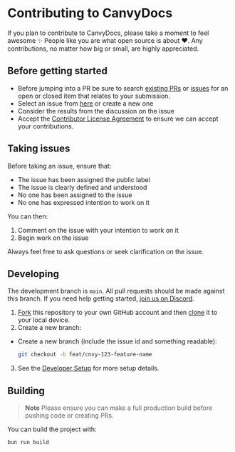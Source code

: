 # Contributing to CanvyDocs

If you plan to contribute to CanvyDocs, please take a moment to feel awesome ✨ People like you are what open source is about ♥. Any contributions, no matter how big or small, are highly appreciated.

## Before getting started

- Before jumping into a PR be sure to search [existing PRs](https://github.com/canvydocs/canvydocs/pulls) or [issues](https://github.com/canvydocs/canvydocs/issues) for an open or closed item that relates to your submission.
- Select an issue from [here](https://github.com/canvydocs/canvydocs/issues) or create a new one
- Consider the results from the discussion on the issue
- Accept the [Contributor License Agreement](https://github.com/canvydocs/canvydocs/blob/main/CLA.md) to ensure we can accept your contributions.

## Taking issues

Before taking an issue, ensure that:

- The issue has been assigned the public label
- The issue is clearly defined and understood
- No one has been assigned to the issue
- No one has expressed intention to work on it

You can then:

1. Comment on the issue with your intention to work on it
2. Begin work on the issue

Always feel free to ask questions or seek clarification on the issue.

## Developing

The development branch is <code>main</code>. All pull requests should be made against this branch. If you need help getting started, [join us on Discord](https://github.com/canvydocs/canvydocs/blob/main/README.md#discord).

1. [Fork](https://help.github.com/articles/fork-a-repo/) this repository to your
   own GitHub account and then
   [clone](https://help.github.com/articles/cloning-a-repository/) it to your local device.
2. Create a new branch:

- Create a new branch (include the issue id and something readable):

  ```sh
  git checkout -b feat/cnvy-123-feature-name
  ```

3. See the [Developer Setup](https://github.com/canvydocs/canvydocs/blob/main/README.md#developer-setup) for more setup details.

## Building

> **Note**
> Please ensure you can make a full production build before pushing code or creating PRs.

You can build the project with:

```bash
bun run build
```
